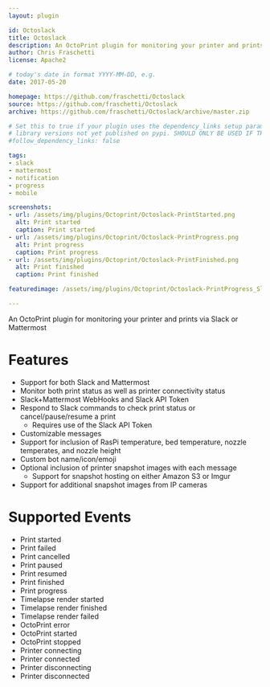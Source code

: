 ```yaml
---
layout: plugin

id: Octoslack
title: Octoslack
description: An OctoPrint plugin for monitoring your printer and prints via Slack or Mattermost
author: Chris Fraschetti
license: Apache2

# today's date in format YYYY-MM-DD, e.g.
date: 2017-05-20

homepage: https://github.com/fraschetti/Octoslack
source: https://github.com/fraschetti/Octoslack
archive: https://github.com/fraschetti/Octoslack/archive/master.zip

# Set this to true if your plugin uses the dependency_links setup parameter to include
# library versions not yet published on pypi. SHOULD ONLY BE USED IF THERE IS NO OTHER OPTION!
#follow_dependency_links: false

tags:
- slack
- mattermost
- notification
- progress
- mobile

screenshots:
- url: /assets/img/plugins/Octoprint/Octoslack-PrintStarted.png
  alt: Print started
  caption: Print started
- url: /assets/img/plugins/Octoprint/Octoslack-PrintProgress.png
  alt: Print progress
  caption: Print progress
- url: /assets/img/plugins/Octoprint/Octoslack-PrintFinished.png
  alt: Print finished
  caption: Print finished

featuredimage: /assets/img/plugins/Octoprint/Octoslack-PrintProgress_SlackOnly.png

---
```



An OctoPrint plugin for monitoring your printer and prints via Slack or Mattermost

# Features #
 - Support for both Slack and Mattermost
 - Monitor both print status as well as printer connectivity status
 - Slack+Mattermost WebHooks and Slack API Token
 - Respond to Slack commands to check print status or cancel/pause/resume a print
     - Requires use of the Slack API Token
 - Customizable messages
 - Support for inclusion of RasPi temperature, bed temperature, nozzle temperates, and nozzle height
 - Custom bot name/icon/emoji
 - Optional inclusion of printer snapshot images with each message
     - Support for snapshot hosting on either Amazon S3 or Imgur
 - Support for additional snapshot images from IP cameras

# Supported Events #
 - Print started
 - Print failed
 - Print cancelled
 - Print paused
 - Print resumed
 - Print finished
 - Print progress
 - Timelapse render started
 - Timelapse render finished
 - Timelapse render failed
 - OctoPrint error
 - OctoPrint started
 - OctoPrint stopped
 - Printer connecting
 - Printer connected
 - Printer disconnecting
 - Printer disconnected


